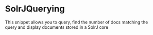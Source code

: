 # SolrJQuerying
This snippet allows you to query, find the number of docs matching the query and display documents stored in a SolrJ core
